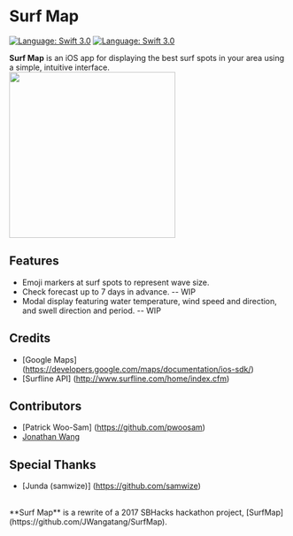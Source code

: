 # Surf Map
[![Language: Swift 3.0](https://img.shields.io/badge/swift-3.0-orange.svg?style=flat)](https://developer.apple.com/swift)
[![Language: Swift 3.0](https://img.shields.io/github/license/mashape/apistatus.svg)](https://opensource.org/licenses/MIT)

**Surf Map** is an iOS app for displaying the best surf spots in your area using a simple, intuitive interface.
</br>
<img src="http://i.imgur.com/tIYSbMT.jpg" width=300x>

## Features
* Emoji markers at surf spots to represent wave size.
* Check forecast up to 7 days in advance. -- WIP
* Modal display featuring water temperature, wind speed and direction, and swell direction and period. -- WIP

## Credits
* [Google Maps] (https://developers.google.com/maps/documentation/ios-sdk/)
* [Surfline API] (http://www.surfline.com/home/index.cfm)

## Contributors
* [Patrick Woo-Sam] (https://github.com/pwoosam)
* [Jonathan Wang](https://github.com/JWangatang)

## Special Thanks
* [Junda (samwize)] (https://github.com/samwize)

</br>
**Surf Map** is a rewrite of a 2017 SBHacks hackathon project, [SurfMap] (https://github.com/JWangatang/SurfMap).
